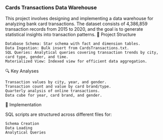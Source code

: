 ### Cards Transactions Data Warehouse

This project involves designing and implementing a data warehouse for analyzing bank card transactions. The dataset consists of 4,386,859 transaction records from 2015 to 2020, and the goal is to generate statistical insights into transaction patterns.
📂 Project Structure

    Database Schema: Star schema with fact and dimension tables.
    Data Ingestion: Bulk insert from CardsTransactions.txt.
    SQL Queries: Analytical queries covering transaction trends by city, card type, gender, and time.
    Materialized View: Indexed view for efficient data aggregation.

🔍 Key Analyses

    Transaction values by city, year, and gender.
    Transaction count and value by card brand/type.
    Quarterly analysis of online transactions.
    Data cube for year, card brand, and gender.

🚀 Implementation

SQL scripts are structured across different files for:

    Schema Creation
    Data Loading
    Analytical Queries